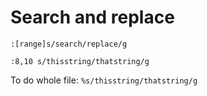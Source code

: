 # Search and replace

```
:[range]s/search/replace/g

:8,10 s/thisstring/thatstring/g
```

To do whole file: `%s/thisstring/thatstring/g`